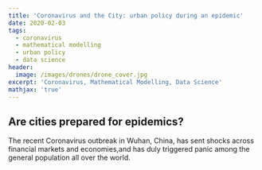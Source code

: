```yaml
---
title: 'Coronavirus and the City: urban policy during an epidemic'
date: 2020-02-03
tags:
  - coronavirus
  - mathematical modelling
  - urban policy
  - data science
header:
  image: /images/drones/drone_cover.jpg
excerpt: 'Coronavirus, Mathematical Modelling, Data Science'
mathjax: 'true'
---
```


## Are cities prepared for epidemics? 
The recent Coronavirus outbreak in Wuhan, China, has sent shocks across financial markets and economies,and has duly triggered panic
among the general population all over the world.   
